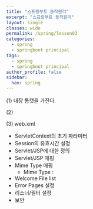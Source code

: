 ```yaml
---
title: "스프링부트 동작원리"
excerpt: "스프링부트 동작원리"
layout: single
classes: wide
permalink: /spring/lesson03
categories:
  - spring
  - springboot principal
tags:
  - spring
  - springboot principal
author_profile: false
sidebar:
  nav: spring
---
```


(1) 내장 톰캣을 가진다.

(2)

(3) web.xml

- ServletContext의 초기 파라미터
- Session의 유효시간 설정
- Servlet/JSP에 대한 정의
- Servlet/JSP 매핑
- Mime Type 매핑
  - Mime Type :
- Welcome File list
- Error Pages 설정
- 리스너/필터 설정
- 보안
